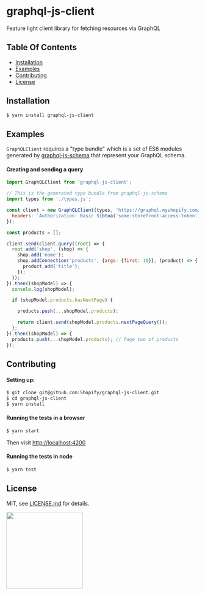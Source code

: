 # graphql-js-client

Feature light client library for fetching resources via GraphQL

## Table Of Contents

- [Installation](#installation)
- [Examples](#examples)
- [Contributing](#contributing)
- [License](http://github.com/Shopify/graphql-js-client/blob/master/LICENSE.md)

## Installation
```bash
$ yarn install graphql-js-client
```

## Examples

`GraphQLClient` requires a "type bundle" which is a set of ES6 modules generated by [graphql-js-schema](https://github.com/Shopify/graphql-js-schema)
that represent your GraphQL schema.

#### Creating and sending a query

```javascript
import GraphQLClient from 'graphql-js-client';

// This is the generated type bundle from graphql-js-schema
import types from './types.js';

const client = new GraphQLClient(types, 'https://graphql.myshopify.com/api/graphql', {
  headers: `Authorization: Basic ${btoa('some-storefront-access-token')}`
});

const products = [];

client.send(client.query((root) => {
  root.add('shop', (shop) => {
    shop.add('name');
    shop.addConnection('products', {args: {first: 10}}, (product) => {
      product.add('title');
    });
  });
}).then((shopModel) => {
  console.log(shopModel);

  if (shopModel.products.hasNextPage) {

    products.push(...shopModel.products);

    return client.send(shopModel.products.nextPageQuery());
  };
}).then((shopModel) => {
  products.push(...shopModel.products); // Page two of products
});
```

## Contributing

#### Setting up:

```bash
$ git clone git@github.com:Shopify/graphql-js-client.git
$ cd graphql-js-client
$ yarn install
```

#### Running the tests in a browser

```bash
$ yarn start
```

Then visit [http://localhost:4200](http://localhost:4200)

#### Running the tests in node

```bash
$ yarn test
```

## License

MIT, see [LICENSE.md](http://github.com/Shopify/graphql-js-client/blob/master/LICENSE.md) for details.

<img src="https://cdn.shopify.com/shopify-marketing_assets/builds/19.0.0/shopify-full-color-black.svg" width="200" />
